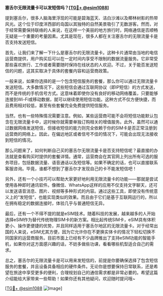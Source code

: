 **塞舌尔无限流量卡可以发短信吗？[[TG💪+ @esim1088](https://t.me/s/esim1088)]**

提到塞舌尔，很多人脑海里浮现的可能是碧海蓝天、洁白沙滩以及椰林树影的热带风光。这个位于印度洋西部的岛国以其独特的自然美景吸引了无数游客。然而，对于经常需要保持联络的人来说，在这样一个美丽的地方旅行时，网络通信是否顺畅无疑是一个重要的考量因素。尤其是现在，很多人都在关注塞舌尔的无限流量卡是否支持发送短信。

首先，让我们来了解一下什么是塞舌尔的无限流量卡。这种卡片通常由当地的电信运营商提供，用户购买后可以在一定时间内享受不限制的数据流量服务。它非常受那些喜欢旅行、工作或者需要随时保持在线状态的人欢迎。不过，关于能否发送短信的问题，这其实取决于具体的套餐内容和运营商政策。

一般来说，如果你选择的是一个包含短信服务的套餐，那么你可以通过无限流量卡发送短信。大多数情况下，这些短信会通过互联网协议（即IP短信）的方式发送，而不是传统的手机信号方式。这意味着即使你没有良好的移动网络覆盖，只要能够连接到Wi-Fi或移动数据，就可以继续使用短信功能。这种方式不仅方便快捷，而且费用相对较低，甚至有些套餐完全免费提供短信服务。

当然，也有一些特殊情况需要注意。例如，某些运营商可能不会将短信功能默认包含在无限流量卡中，这时候你就需要单独订购相关的增值服务。此外，虽然可以通过数据网络发送短信，但接收短信的能力则完全依赖于你的SIM卡是否正常注册到运营商的网络上。因此，在偏远地区或者信号不佳的情况下，可能会出现无法接收到短信的情况。

那么问题来了，如何判断自己买的塞舌尔无限流量卡是否支持短信呢？最直接的办法就是查看购买时提供的套餐详情。通常，运营商会在其官网上列出所有可选的服务项目，包括数据流量、语音通话以及短信等。如果不确定的话，也可以直接联系客服咨询。毕竟，谁都不想到了塞舌尔才发现自己的卡不能发短信吧！

另外，还有一个小技巧可以帮助大家更好地利用无限流量卡的功能——那就是尝试使用各种即时通讯软件。像微信、WhatsApp这样的应用不仅支持文字聊天，还可以发送语音消息、图片、视频等多种形式的内容。通过这些工具，即使没有传统意义上的“发短信”，也能实现类似的效果。而且由于它们是基于互联网运行的，所以在拥有稳定的数据连接时，体验几乎与普通短信无异。

最后，还有一个不得不提的就是eSIM技术。随着科技的发展，越来越多的人开始选择eSIM作为替代传统物理SIM卡的新方案。相比起传统SIM卡，eSIM具有体积更小、操作更便捷的优势，并且同样适用于塞舌尔地区的无限流量卡。对于经常出国的人来说，eSIM尤其方便，因为它允许你在不更换实体卡的情况下轻松切换不同国家的运营商服务。目前市面上已经有不少品牌推出了支持eSIM功能的智能手机，如果你对这方面感兴趣的话，不妨多做些功课，看看哪些机型适合自己的需求。

总之，塞舌尔的无限流量卡是可以用来发短信的，前提是你要确保选择了包含短信服务的套餐，并且设备具备相应的硬件条件。无论你是想要保持日常联系，还是希望在旅途中享受更多的便利，合理规划自己的通信需求都是非常必要的。希望这篇介绍能给大家带来一些帮助！如果你还有其他疑问，欢迎随时提问哦~

[[TG💪+ @esim1088](https://t.me/s/esim1088) ![Image](https://i.postimg.cc/4NQfJmqS/Snipaste-2025-05-13-00-14-12.png)]